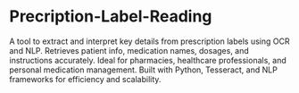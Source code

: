 # Precription-Label-Reading
A tool to extract and interpret key details from prescription labels using OCR and NLP. Retrieves patient info, medication names, dosages, and instructions accurately. Ideal for pharmacies, healthcare professionals, and personal medication management. Built with Python, Tesseract, and NLP frameworks for efficiency and scalability.
